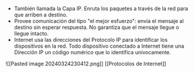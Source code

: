 - También llamada la Capa IP. Enruta los paquetes a través de la red para que arriben a destino.
- Provee comunicación del tipo "el mejor esfuerzo": envía el mensaje al destino sin esperar respuesta. No garantiza que el mensaje llegue o llegue intacto.
- Internet usa las direcciones del Protocolo IP para identificar los dispositivos en la red. Todo dispositivo conectado a Internet tiene una Dirección IP un código numérico que lo identifica unívocamente.

![[Pasted image 20240324230412.png]]
[[Protocolos de Internet]]